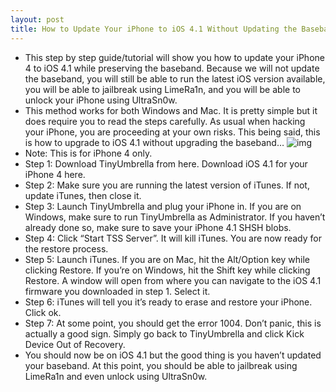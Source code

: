 ```yaml
---
layout: post
title: How to Update Your iPhone to iOS 4.1 Without Updating the Baseband
---
```

* This step by step guide/tutorial will show you how to update your iPhone 4 to iOS 4.1 while preserving the baseband. Because we will not update the baseband, you will still be able to run the latest iOS version available, you will be able to jailbreak using LimeRa1n, and you will be able to unlock your iPhone using UltraSn0w.
* This method works for both Windows and Mac. It is pretty simple but it does require you to read the steps carefully. As usual when hacking your iPhone, you are proceeding at your own risks. This being said, this is how to upgrade to iOS 4.1 without upgrading the baseband…
![img](http://media.idownloadblog.com/wp-content/uploads/2010/10/Update-to-4.1-while-preserving-baseband.png)
* Note: This is for iPhone 4 only.
* Step 1: Download TinyUmbrella from here. Download iOS 4.1 for your iPhone 4 here.
* Step 2: Make sure you are running the latest version of iTunes. If not, update iTunes, then close it.
* Step 3: Launch TinyUmbrella and plug your iPhone in. If you are on Windows, make sure to run TinyUmbrella as Administrator. If you haven’t already done so, make sure to save your iPhone 4.1 SHSH blobs.
* Step 4: Click “Start TSS Server”. It will kill iTunes. You are now ready for the restore process.
* Step 5: Launch iTunes. If you are on Mac, hit the Alt/Option key while clicking Restore. If you’re on Windows, hit the Shift key while clicking Restore. A window will open from where you can navigate to the iOS 4.1 firmware you downloaded in step 1. Select it.
* Step 6: iTunes will tell you it’s ready to erase and restore your iPhone. Click ok.
* Step 7: At some point, you should get the error 1004. Don’t panic, this is actually a good sign. Simply go back to TinyUmbrella and click Kick Device Out of Recovery.
* You should now be on iOS 4.1 but the good thing is you haven’t updated your baseband. At this point, you should be able to jailbreak using LimeRa1n and even unlock using UltraSn0w.

